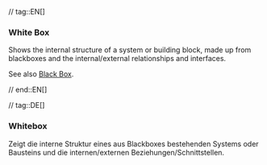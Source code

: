 // tag::EN[]
### White Box

Shows the internal structure of a system or building block, made up from blackboxes and the internal/external relationships and interfaces.

See also [Black Box](#term-blackbox).

// end::EN[]

// tag::DE[]
### Whitebox

Zeigt die interne Struktur eines aus Blackboxes bestehenden Systems
oder Bausteins und die internen/externen Beziehungen/Schnittstellen.

